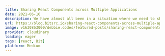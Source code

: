```yaml
---
title: Sharing React Components across Multiple Applications
date: 2021-06-16
description: We have almost all been in a situation where we need to share a component between one app and another. Often we just decide to copy and paste it because it really is the quickest option. And sometimes it’s even ok, especially when it comes to those smaller components. But what if you wanted to share a big and more complex component?
url: https://blog.bitsrc.io/sharing-react-components-across-multiple-applications-a407b5a15186
image: v1630863000/debbie.codes/featured-posts/sharing-react-components_ejjqxp
provider: cloudinary
loading: eager
tags: [react, Bit]
platform: Medium
---
```

